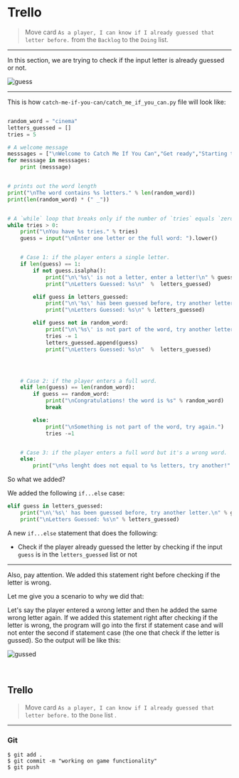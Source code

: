 ﻿# Trello
> Move card  `As a player, I can know if I already guessed that letter before.`  from the  `Backlog`  to the  `Doing`  list.

----------

In this section, we are trying to check if the input letter is already guessed or not.

![guess](https://i.ibb.co/QpNcJz4/guess.gif)

----

This is how `catch-me-if-you-can/catch_me_if_you_can.py` file will look like:

```python

random_word = "cinema"
letters_guessed = []
tries = 5

# A welcome message
messsages = ["\nWelcome to Catch Me If You Can","Get ready","Starting the game...","Selecting a word..."]
for messsage in messsages:
    print (messsage)


# prints out the word length
print("\nThe word contains %s letters." % len(random_word))
print(len(random_word) * (" _"))


# A `while` loop that breaks only if the number of `tries` equals `zero`
while tries > 0:
    print("\nYou have %s tries." % tries)
    guess = input("\nEnter one letter or the full word: ").lower()


    # Case 1: if the player enters a single letter.
    if len(guess) == 1:
        if not guess.isalpha():
            print("\n\'%s\' is not a letter, enter a letter!\n" % guess)
            print("\nLetters Guessed: %s\n"  %  letters_guessed)

        elif guess in letters_guessed:
            print("\n\'%s\' has been guessed before, try another letter.\n" % guess)
            print("\nLetters Guessed: %s\n" % letters_guessed)

        elif guess not in random_word:
            print("\n\'%s\' is not part of the word, try another letter.\n" % guess)
            tries -= 1
            letters_guessed.append(guess)
            print("\nLetters Guessed: %s\n"  %  letters_guessed)




    # Case 2: if the player enters a full word.
    elif len(guess) == len(random_word):
        if guess == random_word:
            print("\nCongratulations! the word is %s" % random_word)
            break

        else:
            print("\nSomething is not part of the word, try again.")
            tries -=1


    # Case 3: if the player enters a full word but it's a wrong word.
    else:
        print("\n%s lenght does not equal to %s letters, try another!" % (guess,len(random_word)))
```
So what we added? 

We added the following `if...else` case:
```python
elif guess in letters_guessed:
    print("\n\'%s\' has been guessed before, try another letter.\n" % guess)
    print("\nLetters Guessed: %s\n" % letters_guessed)
```

A new `if...else` statement that does the following:

 - Check if the player  already guessed the letter by checking if the input `guess` is in the `letters_guessed` list or not
 

---
Also, pay attention. We added this statement right before checking if the letter is wrong.

Let me give you a scenario to why we did that:

Let's say the player entered a wrong letter and then he added the same wrong letter again. If we added this statement right after checking if the letter is wrong, the program will go into the first if statement case and will not enter the second if statement case (the one that check if the letter is gussed). So the output will be like this:

![gussed](https://i.ibb.co/KmM2Wrc/gussed.gif)

<br>


##  Trello

  

> Move card `As a player, I can know if I already guessed that letter before.` to the `Done` list .

>

----------

###  Git

  ```
$ git add .
$ git commit -m "working on game functionality"
$ git push
```
